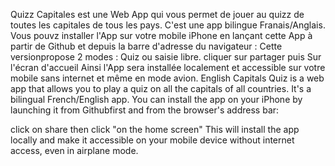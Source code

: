 Quizz Capitales est une Web App qui vous permet de jouer au quizz de toutes les capitales de tous les pays. C'est une app bilingue Franais/Anglais. Vous pouvz installer l'App sur votre mobile iPhone en lançant cette App à partir de Github et depuis la barre d'adresse du navigateur :
Cette versionpropose 2 modes : Quiz ou saisie libre.
cliquer sur partager
puis Sur l'écran d'accueil Ainsi l'App sera installée localement et accessible sur votre mobile sans internet et même en mode avion.
English Capitals Quiz is a web app that allows you to play a quiz on all the capitals of all countries. It's a bilingual French/English app. You can install the app on your iPhone by launching it from Githubfirst and from the browser's address bar:

click on share
then click "on the home screen" This will install the app locally and make it accessible on your mobile device without internet access, even in airplane mode.
